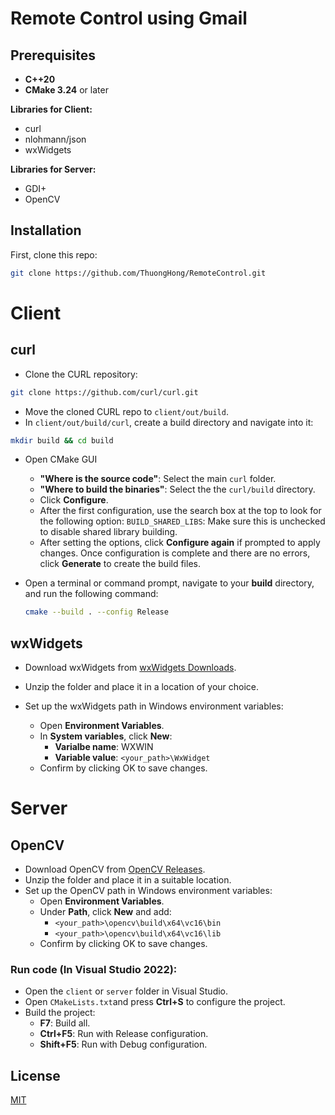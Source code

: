 # Remote Control using Gmail

## Prerequisites
* **C++20**
* **CMake 3.24** or later

**Libraries for Client:**
* curl
* nlohmann/json
* wxWidgets

**Libraries for Server:**
* GDI+
* OpenCV

## Installation
First, clone this repo:
```bash 
git clone https://github.com/ThuongHong/RemoteControl.git
```
# Client
## curl
* Clone the CURL repository:
```bash
git clone https://github.com/curl/curl.git 
``` 
* Move the cloned CURL repo to ```client/out/build```.
* In ```client/out/build/curl```, create a build directory and navigate into it:
```bash
mkdir build && cd build
```
* Open CMake GUI
    * **"Where is the source code"**: Select the main ```curl``` folder.
    * **"Where to build the binaries"**: Select the the ```curl/build``` dỉrectory.
    * Click **Configure**.
    * After the first configuration, use the search box at the top to look for the following option: ```BUILD_SHARED_LIBS```: Make sure this is unchecked to disable shared library building.
    * After setting the options, click **Configure again** if prompted to apply changes. Once configuration is complete and there are no errors, click **Generate** to create the build files.

* Open a terminal or command prompt, navigate to your **build** directory, and run the following command:
     ```bash
     cmake --build . --config Release
     ```

## wxWidgets
* Download wxWidgets from [wxWidgets Downloads](https://www.wxwidgets.org/downloads/).


* Unzip the folder and place it in a location of your choice.
* Set up the wxWidgets path in Windows environment variables:
    * Open **Environment Variables**.
    * In **System variables**, click **New**:
        * **Varialbe name**: WXWIN
        * **Variable value**: ```<your_path>\WxWidget```
    * Confirm by clicking OK to save changes.

# Server
## OpenCV
* Download OpenCV from [OpenCV Releases](https://opencv.org/releases/).
* Unzip the folder and place it in a suitable location.
* Set up the OpenCV path in Windows environment variables:
    * Open **Environment Variables**.
    * Under **Path**, click **New** and add:
        * ```<your_path>\opencv\build\x64\vc16\bin```
        * ```<your_path>\opencv\build\x64\vc16\lib```
    * Confirm by clicking OK to save changes.

### Run code (In Visual Studio 2022):
* Open the ```client``` or ```server``` folder in Visual Studio.
* Open ```CMakeLists.txt```and press **Ctrl+S** to configure the project.
* Build the project:
    * **F7**: Build all.
    * **Ctrl+F5**: Run with Release configuration.
    * **Shift+F5**: Run with Debug configuration.


## License

[MIT](https://choosealicense.com/licenses/mit/)
